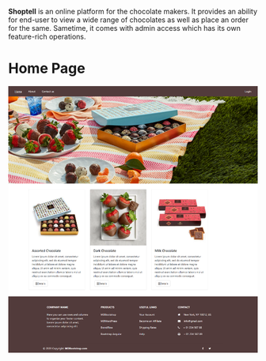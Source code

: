 **Shoptell** is an online platform for the chocolate makers. It provides an ability for end-user to view a wide range of chocolates as well as place an order for the same. Sametime, it comes with admin access which has its own feature-rich operations. 

# Home Page
![Home page](https://github.com/rghvndr99/repo-code-snippet/blob/master/shoptell/homepagenonLoggedInuser.png)
